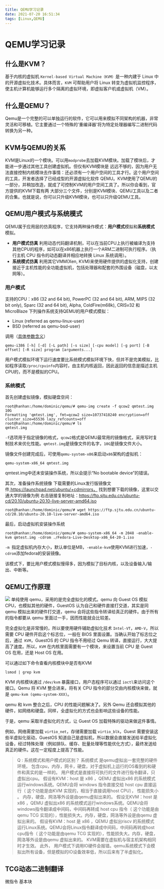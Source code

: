```yaml
---
title: QEMU学习记录
date: 2021-07-20 16:51:34
tags: [Linux,QEMU]
---
```

# QEMU学习记录
## 什么是KVM？
基于内核的虚拟机 `Kernel-based Virtual Machine（KVM）`是一种内建于 Linux 中的开源虚拟化技术。具体而言，`KVM` 可帮助用户将 Linux 转变为虚拟机监控程序，使主机计算机能够运行多个隔离的虚拟环境，即虚拟客户机或虚拟机（VM）。

## 什么是QEMU？
Qemu是一个完整的可以单独运行的软件，它可以用来模拟不同架构的机器，非常灵活和可移植。它主要通过一个特殊的'重编译器'将为特定处理器编写二进制代码转换为另一种。

## KVM与QEMU的关系
KVM是Linux的一个模块。可以用`modprobe`去加载KVM模块。加载了模块后，才能进一步通过其他工具创建虚拟机。但仅有KVM模块是 远远不够的，因为用户无法直接控制内核模块去作事情：还必须有一个用户空间的工具才行。这个用户空间的工具，开发者选择了已经成型的开源虚拟化软件 QEMU。KVM使用了QEMU的一部分，并稍加改造，就成了可控制KVM的用户空间工具了。所以你会看到，官方提供的KVM下载有两 大部分三个文件，分别是KVM模块、QEMU工具以及二者的合集。也就是说，你可以只升级KVM模块，也可以只升级QEMU工具。

## QEMU用户模式与系统模式
QEMU属于应用层的仿真程序，它支持两种操作模式：**用户模式**模拟和**系统模式**模拟。
- **用户模式仿真** 利用动态代码翻译机制，可以在当前CPU上执行被编译为支持其他CPU的程序，如可以在x86机器上执行一个ARM二进制可执行程序。（执行主机 CPU 指令的动态翻译并相应地转换 Linux 系统调用）。
- **系统模式仿真** 利用其它VMM(Xen, KVM)来使用硬件提供的虚拟化支持，创建接近于主机性能的全功能虚拟机，包括处理器和配套的外围设备（磁盘，以太网等）。

### 用户模式
支持的CPU：x86 (32 and 64 bit), PowerPC (32 and 64 bit), ARM, MIPS (32 bit only), Sparc (32 and 64 bit), Alpha, ColdFire(m68k), CRISv32 和 MicroBlaze
下列操作系统支持QEMU的用户模式模拟：
- Linux (referred as qemu-linux-user)
- BSD (referred as qemu-bsd-user)

调用（[具体参数含义](https://qemu.readthedocs.io/en/latest/user/main.html)）
```
qemu-i386 [-h] [-d] [-L path] [-s size] [-cpu model] [-g port] [-B offset] [-R size] program [arguments...]
```
用户模式模拟环境下运行速度要比系统模式模拟环境下快，但并不是完美模拟，比如程序读取`/proc/cpuinfo`内容时，由主机内核返回，因此返回的信息是描述主机CPU的，而不是模拟的CPU。
### 系统模式
首先创建虚拟镜像，模拟硬盘空间：
```
root@hanhan:/home/dominic/qemu/# qemu-img create -f qcow2 qmtest.img 10G
Formatting 'qmtest.img', fmt=qcow2 size=10737418240 encryption=off cluster_size=65536 lazy_refcounts=off 
root@hanhan:/home/dominic/qemu/# ls
qmtest.img
```
`-f`选项用于指定镜像的格式，`qcow2`格式是QEMU最常用的镜像格式，采用写时复制技术来优化性能。`qmtest.img`是镜像文件的名字，`10G`是镜像文件大小。

镜像文件创建完成后，可使用`qemu-system-x86`来启动`x86`架构的虚拟机：
```
qemu-system-x86_64 qmtest.img
```
qmtest.img中还未安装操作系统，所以会提示“No bootable device”的错误。

其次，准备操作系统镜像
下载需要的Linux发行版镜像文件,https://launchpad.net/ubuntu/+cdmirrors， 找到想要下载的镜像，这里以交通大学的镜像为例
右击链接复制地址：https://ftp.sjtu.edu.cn/ubuntu-cd/20.10/ubuntu-20.10-live-server-amd64.iso
```
root@hanhan:/home/dominic/qemu/# wget https://ftp.sjtu.edu.cn/ubuntu-cd/20.10/ubuntu-20.10-live-server-amd64.iso
```
最后，启动虚拟机安装操作系统
```
root@hanhan:/home/dominic/qemu/# qemu-system-x86_64 -m 2048 -enable-kvm qmtest.img -cdrom ./Fedora-Live-Desktop-x86_64-20-1.iso
```
`-m `指定虚拟机内存大小，默认单位是MB，`-enable-kvm`使用KVM进行加速，`-cdrom`添加fedora的安装镜像。


该模式下，要比用户模式模拟慢得多，因为模拟了目标内核，以及设备输入/输出、中断等。


## QEMU工作原理
![](https://gitee.com/dominic_z/markdown_picbed/raw/master/img/20210721140349.png)
单纯使用 qemu，采用的是完全虚拟化的模式。qemu 向 Guest OS 模拟 CPU，也模拟其他的硬件，GuestOS 认为自己和硬件直接打交道，其实是同 qemu 模拟出来的硬件打交道，qemu 会将这些指令转译给真正的硬件。由于所有的指令都要从 qemu 里面过一手，因而性能就会比较差。

完全虚拟化是非常慢的，所以要使用硬件辅助虚拟化技术 `Intel-VT`，`AMD-V`，所以需要 CPU 硬件开启这个标志位，一般在 BIOS 里面设置。当确认开始了标志位之后，通过` KVM`，GuestOS 的 CPU 指令不用经过 Qemu 转译，直接运行，大大提高了速度。所以，`KVM` 在内核里面需要有一个模块，来设置当前 CPU 是 Guest OS 在用，还是 Host OS 在用。

可以通过如下命令查看内核模块中是否有KVM
```
lsmod | grep kvm
```
KVM 内核模块通过 `/dev/kvm` 暴露接口，用户态程序可以通过 `ioctl`来访问这个接口。Qemu 将 KVM 整合进来，将有关 CPU 指令的部分交由内核模块来做，就是 `qemu-kvm (qemu-system-XXX)`。

qemu 和 kvm 整合之后，CPU 的性能问题解决了。另外 Qemu 还会模拟其他的硬件，如网络和硬盘。同样，全虚拟化的方式也会影响这些设备的性能。

于是，qemu 采取半虚拟化的方式，让 Guest OS 加载特殊的驱动来做这件事情。

例如，网络需要加载 `virtio_net`，存储需要加载 `virtio_blk`，Guest 需要安装这些半虚拟化驱动，GuestOS 知道自己是虚拟机，所以数据会直接发送给半虚拟化设备，经过特殊处理（例如排队、缓存、批量处理等性能优化方式），最终发送给真正的硬件。这在一定程度上提高了性能。

> Q : 系统模式和用户模式的区别？
> 系统模式 是qemu虚拟出一套完整的硬件环境， 包含cpu，内存，网卡，硬盘，对于虚拟机上运行的OS看到的和硬件和真实的是一样的。
> 用户模式是直接将可执行的文件进行指令翻译，只虚拟出cpu。
> 假设有KVM：host 是 x86 ，QEMU 虚拟出x86 的系统模式 运行windows系统。QEMU会将 windows 指令直接交给  host cpu 直接运行（ 这个功能是由KVM 实现的，相当于直接调用host CPU）， 性能损失小  。 内存，硬盘，网洛等外设是由qemu虚拟出来的。
> 假设无KVM：host 是 x86 ，QEMU 虚拟出x86 的系统模式运行windows系统。QEMU会将windows指令翻译成中间码，中间码再转成   host cpu 指令（ 这个功能是由qemu TCG 实现的），性能损失大。内存，硬盘，网洛等外设是由qemu 虚拟出来的。
> 假设有KVM：host 是 x86 ，QEMU 虚拟出riscv 的系统模式 运行Linux系统。QEMU会将Linux指令翻译成中间码，中间码再转成host cpu指令（ 这个功能是由qemu TCG 实现的），性能损失大。内存，硬盘，网洛等外设是由qemu 虚拟出来的。
> KVM需要在虚拟机与宿主机架构相同时才生效。
此外， 用户模式下调用IO硬件会报错。qemu系统模式下会模拟出所有设备，但是模拟的IO设备效率低，所以后来有了半虚拟化。

## TCG动态二进制翻译

微指令
基本块